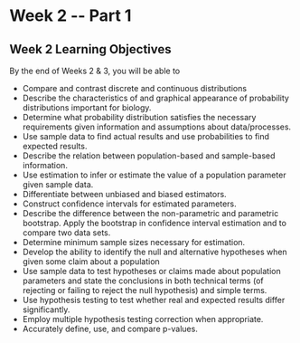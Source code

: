# Week 2 -- Part 1

## Week 2 Learning Objectives

By the end of Weeks 2 & 3, you will be able to

* Compare and contrast discrete and continuous distributions
* Describe the characteristics of and graphical appearance of probability distributions important for biology.
* Determine what probability distribution satisfies the necessary requirements given information and assumptions about data/processes.
* Use sample data to find actual results and use probabilities to find expected results.
* Describe the relation between population-based and sample-based information.
* Use estimation to infer or estimate the value of a population parameter given sample data.
* Differentiate between unbiased and biased estimators.
* Construct confidence intervals for estimated parameters.
* Describe the difference between the non-parametric and parametric bootstrap. Apply the bootstrap in confidence interval estimation and to compare two data sets.
* Determine minimum sample sizes necessary for estimation.
* Develop the ability to identify the null and alternative hypotheses when given some claim about a population
* Use sample data to test hypotheses or claims made about population parameters and state the conclusions in both technical terms (of rejecting or failing to reject the null hypothesis) and simple terms.
* Use hypothesis testing to test whether real and expected results differ significantly.
* Employ multiple hypothesis testing correction when appropriate.
* Accurately define, use, and compare p-values.
